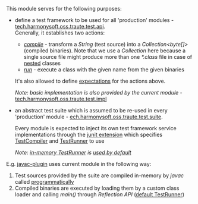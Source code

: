 This module serves for the following purposes:
* define a test framework to be used for all 'production' modules - [tech.harmonysoft.oss.traute.test.api](src/test/java/tech/harmonysoft/oss/traute/test/api).  
  Generally, it establishes two actions:
  * *[compile](src/test/java/tech/harmonysoft/oss/traute/test/api/engine/TestCompiler.java)* - transform a _String_ (test source) into a _Collection<byte[]>_ (compiled binaries). Note that we use a _Collection_ here because a single source file might produce more than one *\*.class* file in case of [nested](https://docs.oracle.com/javase/tutorial/java/javaOO/nested.html) classes
  * *[run](src/test/java/tech/harmonysoft/oss/traute/test/api/engine/TestRunner.java)* - execute a class with the given name from the given binaries  

  It's also allowed to define [expectations](src/test/java/tech/harmonysoft/oss/traute/test/api/expectation/Expectation.java) for the actions above.
   
  *Note: basic implementation is also provided by the current module -* [tech.harmonysoft.oss.traute.test.impl](src/test/java/tech/harmonysoft/oss/traute/test/impl)
* an abstract test suite which is assumed to be re-used in every 'production' module - [ech.harmonysoft.oss.traute.test.suite](src/test/java/tech/harmonysoft/oss/traute/test/suite).  
  
  Every module is expected to inject its own test framework service implementations through the [junit extension](http://junit.org/junit5/docs/current/user-guide/#extensions) which specifies [TestCompiler](src/test/java/tech/harmonysoft/oss/traute/test/suite/AbstractTrauteTest.java#L20) and [TestRunner](src/test/java/tech/harmonysoft/oss/traute/test/suite/AbstractTrauteTest.java#L21) to use  
  
  *Note: [in-memory TestRunner](src/test/java/tech/harmonysoft/oss/traute/test/impl/engine/TrauteInMemoryTestRunner.java) is [used by default](src/test/java/tech/harmonysoft/oss/traute/test/impl/engine/AbstractTrauteExtension.java#L23)*
  
E.g. [javac-plugin](../javac/README.md) uses current module in the following way:
1. Test sources provided by the suite are compiled in-memory by *javac* called [programmatically](https://docs.oracle.com/javase/8/docs/api/javax/tools/JavaCompiler.html)
2. Compiled binaries are executed by loading them by a custom class loader and calling *main()* through *Reflection API* ([default TestRunner](src/test/java/tech/harmonysoft/oss/traute/test/impl/engine/TrauteInMemoryTestRunner.java))